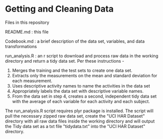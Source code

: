 # Getting and Cleaning Data #

Files in this repository

README.md : this file

Codebook.md : a brief description of the data set,  variables, and data transformations


run_analysis.R : an r script to download and process raw data in the working directory and return a tidy data set. Per these instructions -

1. Merges the training and the test sets to create one data set.
2. Extracts only the measurements on the mean and standard deviation for each measurement. 
3. Uses descriptive activity names to name the activities in the data set
4. Appropriately labels the data set with descriptive variable names. 
5. From the data set in step 4, creates a second, independent tidy data set with the average of each variable for each activity and each subject.

The run_analysis.R script requires plyr package is installed. The script will pull the necessary zipped raw data set, create the "UCI HAR Dataset" directory with all raw data files inside the working directory and will output the Tidy data set as a txt file "tidydata.txt" into the "UCI HAR Dataset" directory.
